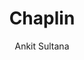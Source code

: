 ---
title: Chaplin 
github: https://github.com/ankitsultana/Chaplin
demo: https://ankitsultana.com/Chaplin/
author: Ankit Sultana
ssg:
  - Jekyll
cms:
  - No Cms
---
